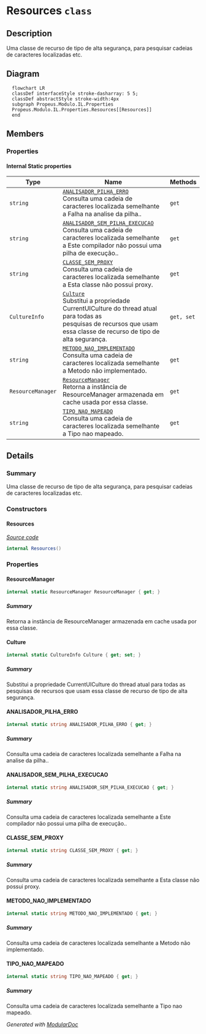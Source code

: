 # Resources `class`

## Description
Uma classe de recurso de tipo de alta segurança, para pesquisar cadeias de caracteres localizadas etc.

## Diagram
```mermaid
  flowchart LR
  classDef interfaceStyle stroke-dasharray: 5 5;
  classDef abstractStyle stroke-width:4px
  subgraph Propeus.Modulo.IL.Properties
  Propeus.Modulo.IL.Properties.Resources[[Resources]]
  end
```

## Members
### Properties
#### Internal Static properties
| Type | Name | Methods |
| --- | --- | --- |
| `string` | [`ANALISADOR_PILHA_ERRO`](#analisadorpilhaerro)<br>Consulta uma cadeia de caracteres localizada semelhante a Falha na analise da pilha.. | `get` |
| `string` | [`ANALISADOR_SEM_PILHA_EXECUCAO`](#analisadorsempilhaexecucao)<br>Consulta uma cadeia de caracteres localizada semelhante a Este compilador não possui uma pilha de execução.. | `get` |
| `string` | [`CLASSE_SEM_PROXY`](#classesemproxy)<br>Consulta uma cadeia de caracteres localizada semelhante a Esta classe não possui proxy. | `get` |
| `CultureInfo` | [`Culture`](#culture)<br>Substitui a propriedade CurrentUICulture do thread atual para todas as<br>              pesquisas de recursos que usam essa classe de recurso de tipo de alta segurança. | `get, set` |
| `string` | [`METODO_NAO_IMPLEMENTADO`](#metodonaoimplementado)<br>Consulta uma cadeia de caracteres localizada semelhante a Metodo não implementado. | `get` |
| `ResourceManager` | [`ResourceManager`](#resourcemanager)<br>Retorna a instância de ResourceManager armazenada em cache usada por essa classe. | `get` |
| `string` | [`TIPO_NAO_MAPEADO`](#tiponaomapeado)<br>Consulta uma cadeia de caracteres localizada semelhante a Tipo nao mapeado. | `get` |

## Details
### Summary
Uma classe de recurso de tipo de alta segurança, para pesquisar cadeias de caracteres localizadas etc.

### Constructors
#### Resources
[*Source code*](https://github.com///blob//src/Propeus.Modulo.Dinamico/ModuloBinario.cs#L70)
```csharp
internal Resources()
```

### Properties
#### ResourceManager
```csharp
internal static ResourceManager ResourceManager { get; }
```
##### Summary
Retorna a instância de ResourceManager armazenada em cache usada por essa classe.

#### Culture
```csharp
internal static CultureInfo Culture { get; set; }
```
##### Summary
Substitui a propriedade CurrentUICulture do thread atual para todas as
              pesquisas de recursos que usam essa classe de recurso de tipo de alta segurança.

#### ANALISADOR_PILHA_ERRO
```csharp
internal static string ANALISADOR_PILHA_ERRO { get; }
```
##### Summary
Consulta uma cadeia de caracteres localizada semelhante a Falha na analise da pilha..

#### ANALISADOR_SEM_PILHA_EXECUCAO
```csharp
internal static string ANALISADOR_SEM_PILHA_EXECUCAO { get; }
```
##### Summary
Consulta uma cadeia de caracteres localizada semelhante a Este compilador não possui uma pilha de execução..

#### CLASSE_SEM_PROXY
```csharp
internal static string CLASSE_SEM_PROXY { get; }
```
##### Summary
Consulta uma cadeia de caracteres localizada semelhante a Esta classe não possui proxy.

#### METODO_NAO_IMPLEMENTADO
```csharp
internal static string METODO_NAO_IMPLEMENTADO { get; }
```
##### Summary
Consulta uma cadeia de caracteres localizada semelhante a Metodo não implementado.

#### TIPO_NAO_MAPEADO
```csharp
internal static string TIPO_NAO_MAPEADO { get; }
```
##### Summary
Consulta uma cadeia de caracteres localizada semelhante a Tipo nao mapeado.

*Generated with* [*ModularDoc*](https://github.com/hailstorm75/ModularDoc)
